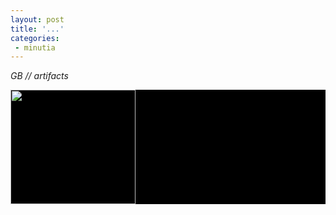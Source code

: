 ```yaml
---
layout: post
title: '...'
categories:
 - minutia
---
```


<i>GB // artifacts</i>
<div style="background-color: black;">
<map name="FPMap0">
<area href="http://www.vaux.net" shape="rect" coords="170, 159, 199, 182"></map><img border="0" src="images/gb02/vaux_text.gif" usemap="#FPMap0" width="200" height="183">
</div>

